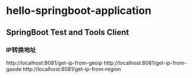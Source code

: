 # hello-springboot-application

## SpringBoot Test and Tools Client

### IP转换地址
http://localhost:8081/get-ip-from-geoip
http://localhost:8081/get-ip-from-gaode
http://localhost:8081/get-ip-from-region